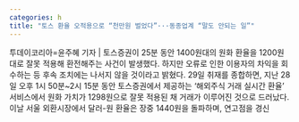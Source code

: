 ```yaml
---
categories: h
title: "토스 환율 오적용으로 “천만원 벌었다”···동종업계 “말도 안되는 일”"
---
```

투데이코리아=윤주혜 기자 | 토스증권이 25분 동안 1400원대의 원화 환율을 1200원대로 잘못 적용해 환전해주는 사건이 발생했다. 하지만 오류로 인한 이용자의 차익을 회수하는 등 후속 조치에는 나서지 않을 것이라고 밝혔다. 29일  취재를 종합하면, 지난 28일 오후 1시 50분~2시 15분 동안 토스증권에서 제공하는 ‘해외주식 거래 실시간 환율’ 서비스에서 원화 가치가 1298원으로 잘못 적용된 채 거래가 이루어진 것으로 드러났다. 이날 서울 외환시장에서 달러-원 환율은 장중 1440원을 돌파하며, 연고점을 경신